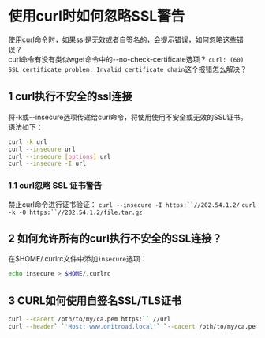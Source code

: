 # 使用curl时如何忽略SSL警告

使用curl命令时，如果ssl是无效或者自签名的，会提示错误，如何忽略这些错误？  
curl命令有没有类似wget命令中的--no-check-certificate选项？
`curl: (60) SSL certificate problem: Invalid certificate chain`这个报错怎么解决？

## 1 curl执行不安全的ssl连接
将-k或--insecure选项传递给curl命令，将使用使用不安全或无效的SSL证书。  
语法如下：
```bash
curl -k url
curl --insecure url
curl --insecure [options] url
curl --insecure -I url
```
### 1.1 curl忽略 SSL 证书警告
禁止curl命令进行证书验证：
`curl --insecure -I https:``//202.54.1.2/`
`curl -k -O https:``//202.54.1.2/file.tar.gz`
## 2 如何允许所有的curl执行不安全的SSL连接？
在$HOME/.curlrc文件中添加`insecure`选项：
```bash
echo insecure > $HOME/.curlrc
```
## 3 CURL如何使用自签名SSL/TLS证书
```bash
curl --cacert /pth/to/my/ca.pem https:`` //url 
curl --header` `'Host: www.onitroad.local'` `--cacert /pth/to/my/ca.pem https:``//207.5.1.10/onitroad.tar.gz
```
